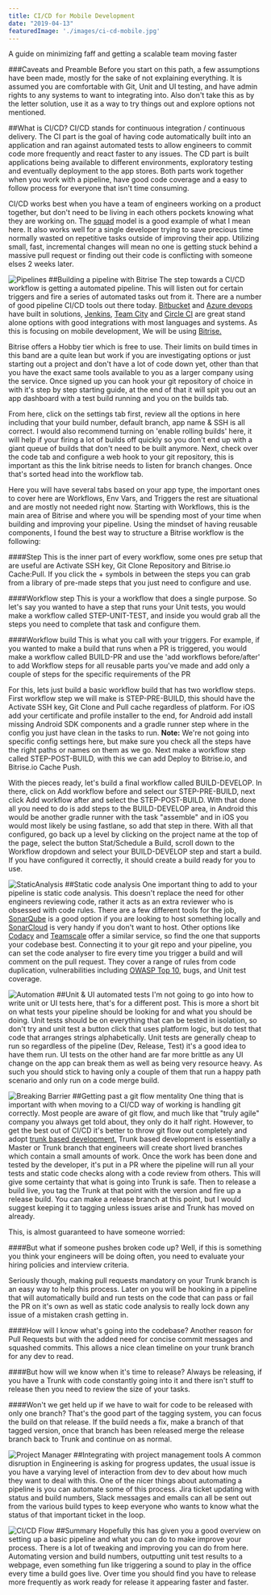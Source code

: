 ```yaml
---
title: CI/CD for Mobile Development
date: "2019-04-13"
featuredImage: './images/ci-cd-mobile.jpg'
---
```

A guide on minimizing faff and getting a scalable team moving faster
<!-- end -->

###Caveats and Preamble
Before you start on this path, a few assumptions have been made, mostly for the sake of not explaining everything. It is assumed you are comfortable with Git, Unit and UI testing, and have admin rights to any systems to want to integrating into. Also don't take this as by the letter solution, use it as a way to try things out and explore options not mentioned.

##What is CI/CD?
CI/CD stands for continuous integration / continuous delivery. The CI part is the goal of having code automatically built into an application and ran against automated tests to allow engineers to commit code more frequently and react faster to any issues. The CD part is built applications being available to different environments, exploratory testing and eventually deployment to the app stores. Both parts work together when you work with a pipeline, have good code coverage and a easy to follow process for everyone that isn't time consuming.

CI/CD works best when you have a team of engineers working on a product together, but don't need to be living in each others pockets knowing what they are working on. The <a href="https://medium.com/productmanagement101/spotify-squad-framework-part-i-8f74bcfcd761" target="_blank">squad</a> model is a good example of what I mean here. It also works well for a single developer trying to save precious time normally wasted on repetitive tasks outside of improving their app. Utilizing small, fast, incremental changes will mean no one is getting stuck behind a massive pull request or finding out their code is conflicting with someone elses 2 weeks later.

![Pipelines](./images/pipeline.png)
##Building a pipeline with Bitrise
The step towards a CI/CD workflow is getting a automated pipeline. This will listen out for certain triggers and fire a series of automated tasks out from it. There are a number of good pipeline CI/CD tools out there today. <a href="https://bitbucket.org/product/features/pipelines" target="_blank">Bitbucket</a> and <a href="https://azure.microsoft.com/en-gb/services/devops/pipelines/" target="_blank">Azure devops</a> have built in solutions, <a href="https://jenkins.io/" target="_blank">Jenkins</a>, <a href="https://www.jetbrains.com/teamcity/" target="_blank">Team City</a> and <a href="https://circleci.com/" target="_blank">Circle CI</a> are great stand alone options with good integrations with most languages and systems. As this is focusing on mobile development, We will be using <a href="https://www.bitrise.io" target="_blank">Bitrise.</a> 

Bitrise offers a Hobby tier which is free to use. Their limits on build times in this band are a quite lean but work if you are investigating options or just starting out a project and don't have a lot of code down yet, other than that you have the exact same tools available to you as a larger company using the service. Once signed up you can hook your git repository of choice in with it's step by step starting guide, at the end of that it will spit you out an app dashboard with a test build running and you on the builds tab. 

From here, click on the settings tab first, review all the options in here including that your build number, default branch, app name & SSH is all correct. I would also recommend turning on 'enable rolling builds' here, it will help if your firing a lot of builds off quickly so you don't end up with a giant queue of builds that don't need to be built anymore. Next, check over the code tab and configure a web hook to your git repository, this is important as this the link bitrise needs to listen for branch changes. Once that's sorted head into the workflow tab.

Here you will have several tabs based on your app type, the important ones to cover here are Workflows, Env Vars, and Triggers the rest are situational and are mostly not needed right now. Starting with Workflows, this is the main area of Bitrise and where you will be spending most of your time when building and improving your pipeline. Using the mindset of having reusable components, I found the best way to structure a Bitrise workflow is the following:

####Step
This is the inner part of every workflow, some ones pre setup that are useful are Activate SSH key, Git Clone Repository and Bitrise.io Cache:Pull. If you click the + symbols in between the steps you can grab from a library of pre-made steps that you just need to configure and use.

####Workflow step
This is your a workflow that does a single purpose. So let's say you wanted to have a step that runs your Unit tests, you would make a workflow called STEP-UNIT-TEST, and inside you would grab all the steps you need to complete that task and configure them.

####Workflow build
This is what you call with your triggers. For example, if you wanted to make a build that runs when a PR is triggered, you would make a workflow called BUILD-PR and use the 'add workflows before/after' to add Workflow steps for all reusable parts you've made and add only a couple of steps for the specific requirements of the PR

For this, lets just build a basic workflow build that has two workflow steps. First workflow step we will make is STEP-PRE-BUILD, this should have the Activate SSH key, Git Clone and Pull cache regardless of platform. For iOS add your certificate and profile installer to the end, for Android add install missing Android SDK components and a gradle runner step where in the config you just have clean in the tasks to run. **Note:** We're not going into specific config settings here, but make sure you check all the steps have the right paths or names on them as we go. Next make a workflow step called STEP-POST-BUILD, with this we can add Deploy to Bitrise.io, and Bitrise.io Cache Push.

With the pieces ready, let's build a final workflow called BUILD-DEVELOP. In there, click on Add workflow before and select our STEP-PRE-BUILD, next click Add workflow after and select the STEP-POST-BUILD. With that done all you need to do is add steps to the BUILD-DEVELOP area, in Android this would be another gradle runner with the task "assemble" and in iOS you would most likely be using fastlane, so add that step in there. With all that configured, go back up a level by clicking on the project name at the top of the page, select the button Stat/Schedule a Build, scroll down to the Workflow dropdown and select your BUILD-DEVELOP step and start a build. If you have configured it correctly, it should create a build ready for you to use.

![StaticAnalysis](./images/clouds.png)
##Static code analysis
One important thing to add to your pipeline is static code analysis. This doesn't replace the need for other engineers reviewing code, rather it acts as an extra reviewer who is obsessed with code rules. There are a few different tools for the job, <a href="https://www.sonarqube.org/" target="_blank">SonarQube</a> is a good option if you are looking to host something locally and <a href="https://sonarcloud.io/about" target="_blank">SonarCloud</a> is very handy if you don't want to host. Other options like <a href="https://www.codacy.com/" target="_blank">Codacy</a> and <a href="https://www.cqse.eu/en/products/teamscale/landing/" target="_blank">Teamscale</a> offer a similar service, so find the one that supports your codebase best. Connecting it to your git repo and your pipeline, you can set the code analyser to fire every time you trigger a build and will comment on the pull request. They cover a range of rules from code duplication, vulnerabilities including <a href="https://www.owasp.org/index.php/Category:OWASP_Top_Ten_Project" target="_blank">OWASP Top 10</a>, bugs, and Unit test coverage.

![Automation](./images/automation.png)
##Unit & UI automated tests
I'm not going to go into how to write unit or UI tests here, that's for a different post. This is more a short bit on what tests your pipeline should be looking for and what you should be doing. Unit tests should be on everything that can be tested in isolation, so don't try and unit test a button click that uses platform logic, but do test that code that arranges strings alphabetically. Unit tests are generally cheap to run so regardless of the pipeline (Dev, Release, Test) it's a good idea to have them run. UI tests on the other hand are far more brittle as any UI change on the app can break them as well as being very resource heavy. As such you should stick to having only a couple of them that run a happy path scenario and only run on a code merge build.

![Breaking Barrier](./images/breakingbarrier.png)
##Getting past a git flow mentality
One thing that is important with when moving to a CI/CD way of working is handling git correctly. Most people are aware of git flow, and much like that "truly agile" company you always get told about, they only do it half right. However, to get the best out of CI/CD it's better to throw git flow out completely and adopt <a href="https://trunkbaseddevelopment.com/" target="_blank">trunk based development.</a> Trunk based development is essentially a Master or Trunk branch that engineers will create short lived branches which contain a small amounts of work. Once the work has been done and tested by the developer, it's put in a PR where the pipeline will run all your tests and static code checks along with a code review from others. This will give some certainty that what is going into Trunk is safe. Then to release a build live, you tag the Trunk at that point with the version and fire up a release build. You can make a release branch at this point, but I would suggest keeping it to tagging unless issues arise and Trunk has moved on already. 

This, is almost guaranteed to have someone worried:

####But what if someone pushes broken code up?
Well, if this is something you think your engineers will be doing often, you need to evaluate your hiring policies and interview criteria. 

Seriously though, making pull requests mandatory on your Trunk branch is an easy way to help this process. Later on you will be hooking in a pipeline that will automatically build and run tests on the code that can pass or fail the PR on it's own as well as static code analysis to really lock down any issue of a mistaken crash getting in.

####How will I know what's going into the codebase?
Another reason for Pull Requests but with the added need for concise commit messages and squashed commits. This allows a nice clean timeline on your trunk branch for any dev to read.

####But how will we know when it's time to release?
Always be releasing, if you have a Trunk with code constantly going into it and there isn't stuff to release then you need to review the size of your tasks.

####Won't we get held up if we have to wait for code to be released with only one branch?
That's the good part of the tagging system, you can focus the build on that release. If the build needs a fix, make a branch of that tagged version, once that branch has been released merge the release branch back to Trunk and continue on as normal.

![Project Manager](./images/projectmanager.png)
##Integrating with project management tools
A common disruption in Engineering is asking for progress updates, the usual issue is you have a varying level of interaction from dev to dev about how much they want to deal with this. One of the nicer things about automating a pipeline is you can automate some of this process. Jira ticket updating with status and build numbers, Slack messages and emails can all be sent out from the various build types to keep everyone who wants to know what the status of that important ticket in the loop.

![CI/CD Flow](./images/flow.png)
##Summary
Hopefully this has given you a good overview on setting up a basic pipeline and what you can do to make improve your process. There is a lot of tweaking and improving you can do from here. Automating version and build numbers, outputting unit test results to a webpage, even something fun like triggering a sound to play in the office every time a build goes live. Over time you should find you have to release more frequently as work ready for release it appearing faster and faster. 